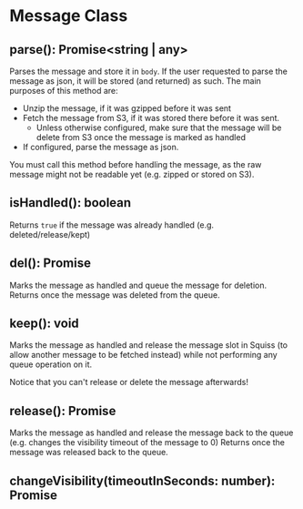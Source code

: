 # Message Class

## parse(): Promise<string | any>

Parses the message and store it in `body`.
If the user requested to parse the message as json, it will be stored (and returned) as such.
The main purposes of this method are:
 - Unzip the message, if it was gzipped before it was sent
 - Fetch the message from S3, if it was stored there before it was sent.
   - Unless otherwise configured, make sure that the message will be delete from S3 once the message is marked as handled
 - If configured, parse the message as json. 

<aside class="notice">
You must call this method before handling the message, as the raw message might not be readable yet (e.g. zipped or stored on S3).
</aside>

## isHandled(): boolean

Returns `true` if the message was already handled (e.g. deleted/release/kept)

## del(): Promise<void>

Marks the message as handled and queue the message for deletion.
Returns once the message was deleted from the queue.

## keep(): void

Marks the message as handled and release the message slot in Squiss (to allow another message to be fetched instead)
while not performing any queue operation on it.

<aside class="warning">
Notice that you can't release or delete the message afterwards!
</aside>

## release(): Promise<void>

Marks the message as handled and release the message back to the queue (e.g. changes the visibility timeout of the message to 0)
Returns once the message was released back to the queue.

## changeVisibility(timeoutInSeconds: number): Promise<any>

